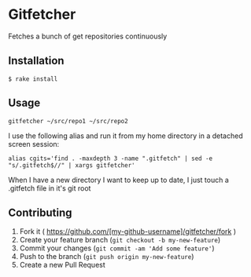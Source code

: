 # Gitfetcher

Fetches a bunch of get repositories continuously

## Installation

    $ rake install

## Usage

    gitfetcher ~/src/repo1 ~/src/repo2

I use the following alias and run it from my home directory in a detached screen session:

    alias cgits='find . -maxdepth 3 -name ".gitfetch" | sed -e "s/.gitfetch$//" | xargs gitfetcher'

When I have a new directory I want to keep up to date, I just touch a .gitfetch file in it's git root

## Contributing

1. Fork it ( https://github.com/[my-github-username]/gitfetcher/fork )
2. Create your feature branch (`git checkout -b my-new-feature`)
3. Commit your changes (`git commit -am 'Add some feature'`)
4. Push to the branch (`git push origin my-new-feature`)
5. Create a new Pull Request
